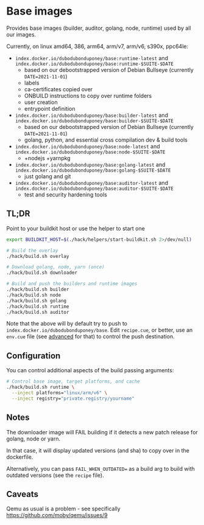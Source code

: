 # Base images

Provides base images (builder, auditor, golang, node, runtime) used by all our images.

Currently, on linux amd64, 386, arm64, arm/v7, arm/v6, s390x, ppc64le:

* `index.docker.io/dubodubonduponey/base:runtime-latest` and `index.docker.io/dubodubonduponey/base:runtime-$SUITE-$DATE`
  * based on our debootstrapped version of Debian Bullseye (currently `DATE=2021-11-01`)
  * labels
  * ca-certificates copied over
  * ONBUILD instructions to copy over runtime folders
  * user creation
  * entrypoint definition
* `index.docker.io/dubodubonduponey/base:builder-latest` and `index.docker.io/dubodubonduponey/base:builder-$SUITE-$DATE`
  * based on our debootstrapped version of Debian Bullseye (currently `DATE=2021-11-01`)
  * golang, python, and essential cross compilation dev & build tools
* `index.docker.io/dubodubonduponey/base:node-latest` and `index.docker.io/dubodubonduponey/base:node-$SUITE-$DATE`
  * +nodejs +yarnpkg
* `index.docker.io/dubodubonduponey/base:golang-latest` and `index.docker.io/dubodubonduponey/base:golang-$SUITE-$DATE`
  * just golang and git
* `index.docker.io/dubodubonduponey/base:auditor-latest` and `index.docker.io/dubodubonduponey/base:auditor-$SUITE-$DATE`
  * test and security hardening tools

## TL;DR

Point to your buildkit host or use the helper to start one

```bash
export BUILDKIT_HOST=$(./hack/helpers/start-buildkit.sh 2>/dev/null)
```

```bash
# Build the overlay
./hack/build.sh overlay

# Download golang, node, yarn (once)
./hack/build.sh downloader

# Build and push the builders and runtime images
./hack/build.sh builder
./hack/build.sh node
./hack/build.sh golang
./hack/build.sh runtime
./hack/build.sh auditor
```

Note that the above will by default try to push to `index.docker.io/dubodubonduponey/base`.
Edit `recipe.cue`, or better, use an `env.cue` file (see [advanced](ADVANCED.md) for that) to control
the push destination.

## Configuration

You can control additional aspects of the build passing arguments:

```bash
# Control base image, target platforms, and cache
./hack/build.sh runtime \
  --inject platforms="linux/arm/v6" \
  --inject registry="private.registry/yourname"
```

## Notes

The downloader image will FAIL building if it detects a new patch release for golang, node or yarn.

In that case, it will display updated versions (and sha) to copy over in the dockerfile.

Alternatively, you can pass `FAIL_WHEN_OUTDATED=` as a build arg to build with outdated versions (see the `recipe` file).

## Caveats

Qemu as usual is a problem - see specifically https://github.com/moby/qemu/issues/9
